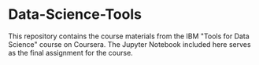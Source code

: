 # Data-Science-Tools
This repository contains the course materials from the IBM "Tools for Data Science" course on Coursera. 
The Jupyter Notebook included here serves as the final assignment for the course.
